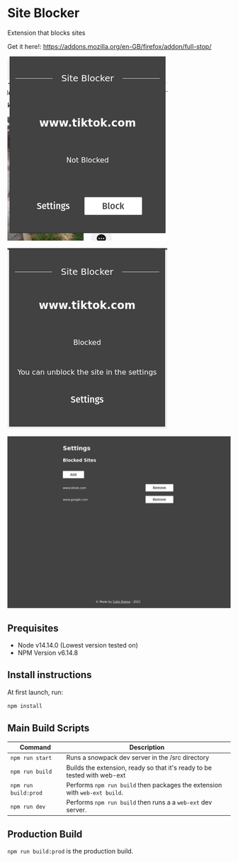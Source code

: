 # Site Blocker

Extension that blocks sites

Get it here!: https://addons.mozilla.org/en-GB/firefox/addon/full-stop/

![Popup](img/popup.png)

![Popup in blocked site](img/popup-blocked-state.png)

![Settings page](img/settings.png)

## Prequisites

-   Node v14.14.0 (Lowest version tested on)
-   NPM Version v6.14.8

## Install instructions

At first launch, run:

```sh
npm install
```

## Main Build Scripts

| Command              | Description                                                                |
| -------------------- | -------------------------------------------------------------------------- |
| `npm run start`      | Runs a snowpack dev server in the /src directory                           |
| `npm run build`      | Builds the extension, ready so that it's ready to be tested with web-ext   |
| `npm run build:prod` | Performs `npm run build` then packages the extension with `web-ext build`. |
| `npm run dev`        | Performs `npm run build` then runs a a `web-ext` dev server.               |


## Production Build
`npm run build:prod` is the production build.
